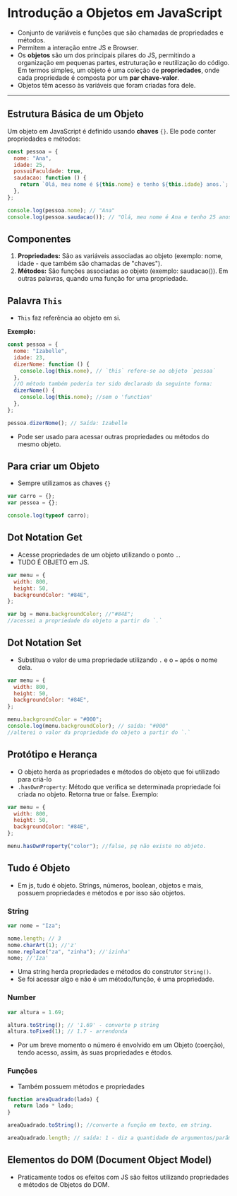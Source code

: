 # Introdução a Objetos em JavaScript

- Conjunto de variáveis e funções que são chamadas de propriedades e métodos.
- Permitem a interação entre JS e Browser.
- Os **objetos** são um dos principais pilares do JS, permitindo a organização em pequenas partes, estruturação e reutilização do código. Em termos simples, um objeto é uma coleção de **propriedades**, onde cada propriedade é composta por um **par chave-valor**.
- Objetos têm acesso às variáveis que foram criadas fora dele.

---

## Estrutura Básica de um Objeto

Um objeto em JavaScript é definido usando **chaves** `{}`. Ele pode conter propriedades e métodos:

```javascript
const pessoa = {
  nome: "Ana",
  idade: 25,
  possuiFaculdade: true,
  saudacao: function () {
    return `Olá, meu nome é ${this.nome} e tenho ${this.idade} anos.`;
  },
};

console.log(pessoa.nome); // "Ana"
console.log(pessoa.saudacao()); // "Olá, meu nome é Ana e tenho 25 anos."
```

## Componentes

1. **Propriedades:** São as variáveis associadas ao objeto (exemplo: nome, idade - que também são chamadas de "chaves").
2. **Métodos:** São funções associadas ao objeto (exemplo: saudacao()). Em outras palavras, quando uma função for uma propriedade.

## Palavra `This`

- `This` faz referência ao objeto em si.

**Exemplo:**

```javascript
const pessoa = {
  nome: "Izabelle",
  idade: 23,
  dizerNome: function () {
    console.log(this.nome), // `this` refere-se ao objeto `pessoa`
  },
  //O método também poderia ter sido declarado da seguinte forma:
  dizerNome() {
    console.log(this.nome); //sem o 'function'
  },
};

pessoa.dizerNome(); // Saída: Izabelle
```

- Pode ser usado para acessar outras propriedades ou métodos do mesmo objeto.

## Para criar um Objeto

- Sempre utilizamos as chaves `{}`

```javascript
var carro = {};
var pessoa = {};

console.log(typeof carro);
```

## Dot Notation Get

- Acesse propriedades de um objeto utilizando o ponto `.`.
- TUDO É OBJETO em JS.

```javascript
var menu = {
  width: 800,
  height: 50,
  backgroundColor: "#84E",
};

var bg = menu.backgroundColor; //"#84E";
//acessei a propriedade do objeto a partir do `.`
```

## Dot Notation Set

- Substitua o valor de uma propriedade utilizando `.` e o `=` após o nome dela.

```javascript
var menu = {
  width: 800,
  height: 50,
  backgroundColor: "#84E",
};

menu.backgroundColor = "#000";
console.log(menu.backgroundColor); // saída: "#000"
//alterei o valor da propriedade do objeto a partir do `.`
```

## Protótipo e Herança

- O objeto herda as propriedades e métodos do objeto que foi utilizado para criá-lo
- `.hasOwnProperty`: Método que verifica se determinada propriedade foi criada no objeto. Retorna true or false. Exemplo:

```javascript
var menu = {
  width: 800,
  height: 50,
  backgroundColor: "#84E",
};

menu.hasOwnProperty("color"); //false, pq não existe no objeto.
```

## Tudo é Objeto

- Em js, tudo é objeto. Strings, números, boolean, objetos e mais, possuem propriedades e métodos e por isso são objetos.

### String

```javascript
var nome = "Iza";

nome.length; // 3
nome.charArt(1); //'z'
nome.replace("za", "zinha"); //'izinha'
nome; //'Iza'
```

- Uma string herda propriedades e métodos do construtor `String()`.
- Se foi acessar algo e não é um método/função, é uma propriedade.

### Number

```javascript
var altura = 1.69;

altura.toString(); // '1.69' - converte p string
altura.toFixed(1); // 1.7 - arrendonda
```

- Por um breve momento o número é envolvido em um Objeto (coerção), tendo acesso, assim, às suas propriedades e étodos.

### Funções

- Também possuem métodos e propriedades

```javascript
function areaQuadrado(lado) {
  return lado * lado;
}

areaQuadrado.toString(); //converte a função em texto, em string.

areaQuadrado.length; // saída: 1 - diz a quantidade de argumentos/parâmetro que essa função tem/pode ter.
```

## Elementos do DOM (Document Object Model)

- Praticamente todos os efeitos com JS são feitos utilizando propriedades e métodos de Objetos do DOM.
